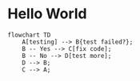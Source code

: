 # Hello World

```mermaid
flowchart TD
    A[testing] --> B{test failed?};
    B -- Yes --> C[fix code];
    B -- No --> D[test more];
    D --> B;
    C --> A;
```
